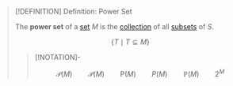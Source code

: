 >[!DEFINITION] Definition: Power Set
>
>The **power set** of a [set](../Set.md) $M$ is the [collection](../Collections/Collection.md) of all [subsets](../Subset.md) of $S$.
>
>$$
>\{T \mid T \subseteq M\}
>$$
>
>>[!NOTATION]-
>>
>>$$\mathscr{P}(M) \qquad \mathcal{P}(M) \qquad \mathsf{P}(M) \qquad P(M) \qquad \mathbb{P}(M) \qquad 2^M$$
>>
>